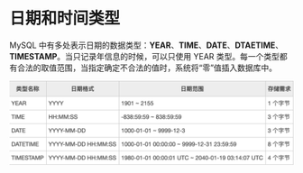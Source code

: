 # 日期和时间类型

MySQL 中有多处表示日期的数据类型：**YEAR**、**TIME**、**DATE**、**DTAETIME**、**TIMESTAMP**。当只记录年信息的时候，可以只使用 YEAR 类型。每一个类型都有合法的取值范围，当指定确定不合法的值时，系统将“零”值插入数据库中。

![](../.gitbook/assets/image%20%2820%29.png)



